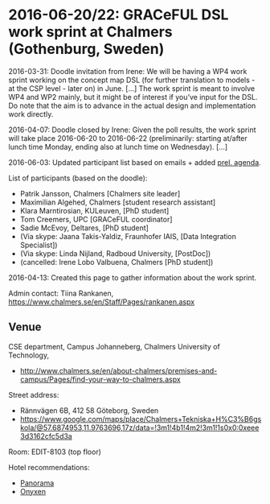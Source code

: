 # 2016-06-20/22: GRACeFUL DSL work sprint at Chalmers (Gothenburg, Sweden)

2016-03-31: Doodle invitation from Irene: We will be having a WP4 work
sprint working on the concept map DSL (for further translation to
models - at the CSP level - later on) in June. [...] The work sprint
is meant to involve WP4 and WP2 mainly, but it might be of interest if
you’ve input for the DSL.  Do note that the aim is to advance in the
actual design and implementation work directly.

2016-04-07: Doodle closed by Irene: Given the poll results, the work
sprint will take place 2016-06-20 to 2016-06-22 (preliminarily:
starting at/after lunch time Monday, ending also at lunch time on
Wednesday). [...]

2016-06-03: Updated participant list based on emails + added [prel. agenda](agenda.md).

List of participants (based on the doodle):

* Patrik Jansson, Chalmers [Chalmers site leader]
* Maximilian Algehed, Chalmers [student research assistant]
* Klara Marntirosian, KULeuven, [PhD student]
* Tom Creemers, UPC [GRACeFUL coordinator]
* Sadie McEvoy, Deltares, [PhD student]
* (Via skype: Jaana Takis-Yaldiz, Fraunhofer IAIS, [Data Integration Specialist])
* (Via skype: Linda Nijland, Radboud University, [PostDoc])
* (cancelled: Irene Lobo Valbuena, Chalmers [PhD student])

2016-04-13: Created this page to gather information about the work
sprint.

Admin contact: Tiina Rankanen, https://www.chalmers.se/en/Staff/Pages/rankanen.aspx

## Venue

CSE department,
Campus Johanneberg,
Chalmers University of Technology,
* http://www.chalmers.se/en/about-chalmers/premises-and-campus/Pages/find-your-way-to-chalmers.aspx

Street address:
* Rännvägen 6B, 412 58 Göteborg, Sweden
* https://www.google.com/maps/place/Chalmers+Tekniska+H%C3%B6gskola/@57.6874953,11.9763696,17z/data=!3m1!4b1!4m2!3m1!1s0x0:0xeee3d3162cfc5d3a

Room: EDIT-8103 (top floor)

Hotel recommendations:
* [Panorama](https://www.nordicchoicehotels.com/quality/quality-hotel-panorama1/)
* [Onyxen](http://www.hotellonyxen.se/en/)

